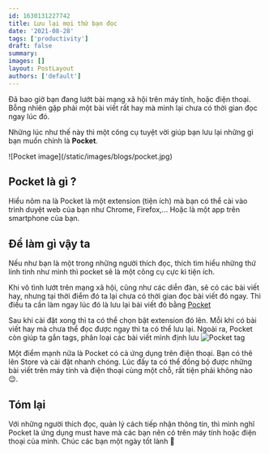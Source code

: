```yaml
---
id: 1630131227742
title: Lưu lại mọi thứ bạn đọc
date: '2021-08-28'
tags: ['productivity']
draft: false
summary:  
images: []
layout: PostLayout
authors: ['default']
---
```


Đã bao giờ bạn đang lướt bài mạng xã hội trên máy tính, hoặc điện thoại. Bỗng nhiên gặp phải một bài viết rất hay mà mình lại chưa có thời gian đọc ngay lúc đó.

Những lúc như thế này thì một công cụ tuyệt vời giúp bạn lưu lại những gì bạn muốn chính là **Pocket**.

<p>
![Pocket image](/static/images/blogs/pocket.jpg)
</p>

## Pocket là gì ?
Hiểu nôm na là Pocket là một extension (tiện ích) mà bạn có thể cài vào trình duyệt web của bạn như Chrome, Firefox,...
Hoặc là một app trên smartphone của bạn.

## Để làm gì vậy ta
Nếu như bạn là một trong những người thích đọc, thích tìm hiểu những thứ linh tinh như mình thì pocket sẽ là một công cụ cực kì tiện ích.

Khi vô tình lướt trên mạng xã hội, cũng như các diễn đàn, sẽ có các bài viết hay, nhưng tại thời điểm đó ta lại chưa có thời gian đọc bài viết đó ngay. Thì điều ta cần làm ngay lúc đó là lưu lại bài viết đó bằng [Pocket ](https://chrome.google.com/webstore/detail/save-to-pocket/niloccemoadcdkdjlinkgdfekeahmflj)

Sau khi cài đặt xong thì ta có thể chọn bật extension đó lên. Mỗi khi có bài viết hay mà chưa thể đọc được ngay thì ta có thể lưu lại. Ngoài ra, Pocket còn giúp ta gắn tags, phân loại các bài viết mình định lưu
![Pocket tag](/static/images/blogs/pocket-tag.jpg)

Một điểm mạnh nữa là Pocket có cả ứng dụng trên điện thoại. Bạn có thê lên Store và cài đặt nhanh chóng. Lúc đấy ta có thể đồng bộ được những bài viết trên máy tính và điện thoại cùng một chỗ, rất tiện phải không nào 😌.

## Tóm lại
Với những người thích đọc, quản lý cách tiếp nhận thông tin, thì mình nghĩ Pocket là ứng dụng must have mà các bạn nên có trên máy tính hoặc điện thoại của mình. Chúc các bạn một ngày tốt lành 🤟





